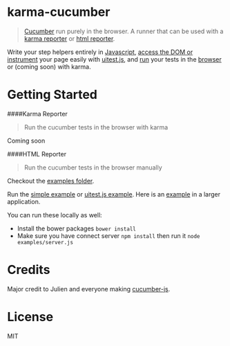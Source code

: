 # karma-cucumber

> [Cucumber](https://github.com/cucumber/cucumber-js) run purely in the browser. A runner that can be used with a [karma reporter](#karma-reporter) or [html reporter](#html-reporter).


Write your step helpers entirely in [Javascript](https://github.com/jperl/karma-cucumber/blob/master/examples/uitest/features/step_definitions/myStepDefinitions.js), [access the DOM or instrument](https://github.com/jperl/karma-cucumber/blob/master/examples/uitest/features/step_definitions/myStepDefinitions.js#L20) your page easily with [uitest.js](https://github.com/tigbro/uitest.js), and [run](http://jperl.github.com/karma-cucumber/examples/uitest/CucumberFeatureRunner.html) your tests in the [browser](https://github.com/jperl/karma-cucumber/blob/master/examples/uitest/CucumberFeatureRunner.html) or (coming soon) with karma.

# Getting Started 

####Karma Reporter

> Run the cucumber tests in the browser with karma

Coming soon

####HTML Reporter

> Run the cucumber tests in the browser manually

Checkout the [examples folder](https://github.com/jperl/karma-cucumber/tree/master/examples).

Run the [simple example](http://jperl.github.com/karma-cucumber/examples/simple/CucumberFeatureRunner.html) or [uitest.js example](http://jperl.github.com/karma-cucumber/examples/uitest/CucumberFeatureRunner.html). Here is an [example](https://github.com/jperl/angular-jquery-mobile/tree/master/test/features) in a larger application.

You can run these locally as well:

- Install the bower packages `bower install`
- Make sure you have connect server `npm install` then run it `node examples/server.js`

# Credits

Major credit to Julien and everyone making [cucumber-js](https://github.com/cucumber/cucumber-js).

# License

MIT